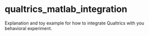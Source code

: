 # qualtrics_matlab_integration
Explanation and toy example for how to integrate Qualtrics with you behavioral experiment.
